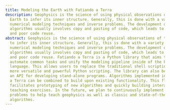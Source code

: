 ```yaml
---
title: Modeling the Earth with Fatiando a Terra
description: Geophysics is the science of using physical observations of the
  Earth to infer its inner structure. Generally, this is done with a variety of
  numerical modeling techniques and inverse problems. The development of new
  algorithms usually involves copy and pasting of code, which leads to errors
  and poor code reuse.
abstract: Geophysics is the science of using physical observations of the Earth
  to infer its inner structure. Generally, this is done with a variety of
  numerical modeling techniques and inverse problems. The development of new
  algorithms usually involves copy and pasting of code, which leads to errors
  and poor code reuse. Fatiando a Terra is a Python library that aims to
  automate common tasks and unify the modeling pipeline inside of the Python
  language. This allows users to replace the traditional shell scripting with
  more versatile and powerful Python scripting. The library can also be used as
  an API for developing stand-alone programs. Algorithms implemented in Fatiando
  a Terra can be combined to build upon existing functionality. This flexibility
  facilitates prototyping of new algorithms and quickly building interactive
  teaching exercises. In the future, we plan to continuously implement sample
  problems to help teach geophysics as well as classic and state-of-the-art
  algorithms.
---
```


